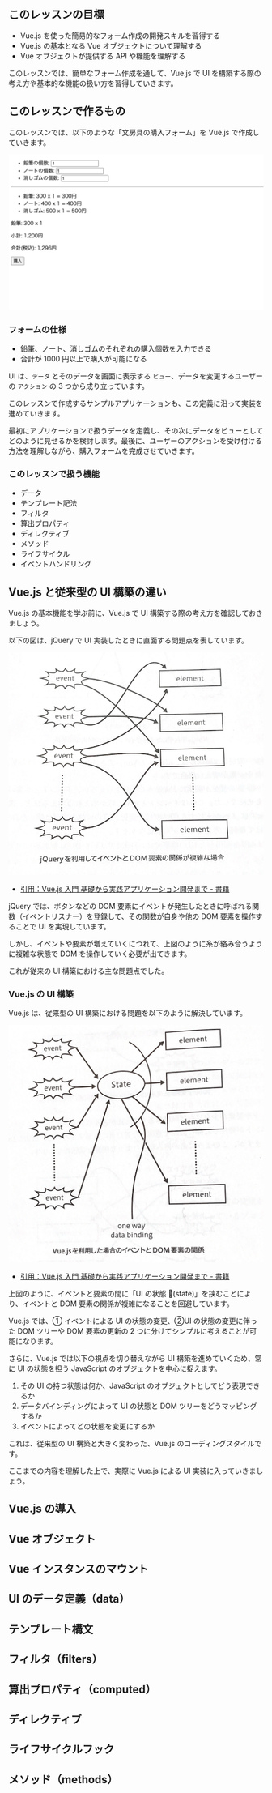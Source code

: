 ## このレッスンの目標

- Vue.js を使った簡易的なフォーム作成の開発スキルを習得する
- Vue.js の基本となる Vue オブジェクトについて理解する
- Vue オブジェクトが提供する API や機能を理解する

このレッスンでは、簡単なフォーム作成を通して、Vue.js で UI を構築する際の考え方や基本的な機能の扱い方を習得していきます。

## このレッスンで作るもの

このレッスンでは、以下のような「文房具の購入フォーム」を Vue.js で作成していきます。

![alt属性](images/02_01.png "タイトル")

### フォームの仕様

- 鉛筆、ノート、消しゴムのそれぞれの購入個数を入力できる
- 合計が 1000 円以上で購入が可能になる

UI は、`データ` とそのデータを画面に表示する `ビュー`、データを変更するユーザーの `アクション` の 3 つから成り立っています。

このレッスンで作成するサンプルアプリケーションも、この定義に沿って実装を進めていきます。

最初にアプリケーションで扱うデータを定義し、その次にデータをビューとしてどのように見せるかを検討します。最後に、ユーザーのアクションを受け付ける方法を理解しながら、購入フォームを完成させていきます。

### このレッスンで扱う機能

- データ
- テンプレート記法
- フィルタ
- 算出プロパティ
- ディレクティブ
- メソッド
- ライフサイクル
- イベントハンドリング

## Vue.js と従来型の UI 構築の違い

Vue.js の基本機能を学ぶ前に、Vue.js で UI 構築する際の考え方を確認しておきましょう。

以下の図は、jQuery で UI 実装したときに直面する問題点を表しています。

![alt属性](images/02_02.png "タイトル")

- [引用：Vue.js 入門 基礎から実践アプリケーション開発まで - 書籍](https://www.amazon.co.jp/gp/product/B07J6FP6NQ?ref_=kcp_mac_dp)

jQuery では、ボタンなどの DOM 要素にイベントが発生したときに呼ばれる関数（イベントリスナー）を登録して、その関数が自身や他の DOM 要素を操作することで UI を実現しています。

しかし、イベントや要素が増えていくにつれて、上図のように糸が絡み合うように複雑な状態で DOM を操作していく必要が出てきます。

これが従来の UI 構築における主な問題点でした。

### Vue.js の UI 構築

Vue.js は、従来型の UI 構築における問題を以下のように解決しています。

![alt属性](images/02_03.png "タイトル")

- [引用：Vue.js 入門 基礎から実践アプリケーション開発まで - 書籍](https://www.amazon.co.jp/gp/product/B07J6FP6NQ?ref_=kcp_mac_dp)

上図のように、イベントと要素の間に「UI の状態 (state)」を挟むことにより、イベントと DOM 要素の関係が複雑になることを回避しています。

Vue.js では、① イベントによる UI の状態の変更、②UI の状態の変更に伴った DOM ツリーや DOM 要素の更新の 2 つに分けてシンプルに考えることが可能になります。

さらに、Vue.js では以下の視点を切り替えながら UI 構築を進めていくため、常に UI の状態を担う JavaScript のオブジェクトを中心に捉えます。

1. その UI の持つ状態は何か、JavaScript のオブジェクトとしてどう表現できるか
1. データバインディングによって UI の状態と DOM ツリーをどうマッピングするか
1. イベントによってどの状態を変更にするか

これは、従来型の UI 構築と大きく変わった、Vue.js のコーディングスタイルです。

ここまでの内容を理解した上で、実際に Vue.js による UI 実装に入っていきましょう。

## Vue.js の導入

## Vue オブジェクト

## Vue インスタンスのマウント

## UI のデータ定義（data）

## テンプレート構文

## フィルタ（filters）

## 算出プロパティ（computed）

## ディレクティブ

## ライフサイクルフック

## メソッド（methods）
